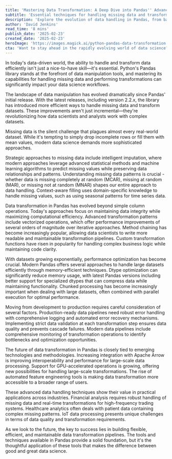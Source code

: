 ```yaml
---
title: 'Mastering Data Transformation: A Deep Dive into Pandas'' Advanced Data Handling Capabilities'
subtitle: 'Essential techniques for handling missing data and transformations in modern data science'
description: 'Explore the evolution of data handling in Pandas, from basic transformations to advanced techniques for missing data, performance optimization, and production-ready pipelines. Learn how modern approaches are revolutionizing data science workflows and preparing for future developments in the field.'
author: 'David Jenkins'
read_time: '8 mins'
publish_date: '2025-02-23'
created_date: '2025-02-23'
heroImage: 'https://images.magick.ai/python-pandas-data-transformation.jpg'
cta: 'Want to stay ahead in the rapidly evolving world of data science? Follow us on LinkedIn for daily insights on data transformation techniques, best practices, and industry trends that will keep you at the cutting edge of your field.'
---
```


In today's data-driven world, the ability to handle and transform data efficiently isn't just a nice-to-have skill—it's essential. Python's Pandas library stands at the forefront of data manipulation tools, and mastering its capabilities for handling missing data and performing transformations can significantly impact your data science workflows.

The landscape of data manipulation has evolved dramatically since Pandas' initial release. With the latest releases, including version 2.2.x, the library has introduced more efficient ways to handle missing data and transform datasets. These improvements aren't just incremental—they're revolutionizing how data scientists and analysts work with complex datasets.

Missing data is the silent challenge that plagues almost every real-world dataset. While it's tempting to simply drop incomplete rows or fill them with mean values, modern data science demands more sophisticated approaches.

Strategic approaches to missing data include intelligent imputation, where modern approaches leverage advanced statistical methods and machine learning algorithms to predict missing values while preserving data relationships and patterns. Understanding missing data patterns is crucial - whether data is missing completely at random (MCAR), missing at random (MAR), or missing not at random (MNAR) shapes our entire approach to data handling. Context-aware filling uses domain-specific knowledge to handle missing values, such as using seasonal patterns for time series data.

Data transformation in Pandas has evolved beyond simple column operations. Today's approaches focus on maintaining data integrity while maximizing computational efficiency. Advanced transformation patterns include vectorized operations, which offer performance improvements of several orders of magnitude over iterative approaches. Method chaining has become increasingly popular, allowing data scientists to write more readable and maintainable transformation pipelines. Custom transformation functions have risen in popularity for handling complex business logic while maintaining code clarity.

With datasets growing exponentially, performance optimization has become crucial. Modern Pandas offers several approaches to handle large datasets efficiently through memory-efficient techniques. Dtype optimization can significantly reduce memory usage, with latest Pandas versions including better support for specialized dtypes that can compress data while maintaining functionality. Chunked processing has become increasingly important when dealing with large datasets, often combined with parallel execution for optimal performance.

Moving from development to production requires careful consideration of several factors. Production-ready data pipelines need robust error handling with comprehensive logging and automated error recovery mechanisms. Implementing strict data validation at each transformation step ensures data quality and prevents cascade failures. Modern data pipelines include comprehensive monitoring of transformation operations to identify bottlenecks and optimization opportunities.

The future of data transformation in Pandas is closely tied to emerging technologies and methodologies. Increasing integration with Apache Arrow is improving interoperability and performance for large-scale data processing. Support for GPU-accelerated operations is growing, offering new possibilities for handling large-scale transformations. The rise of automated feature engineering tools is making data transformation more accessible to a broader range of users.

These advanced data handling techniques show their value in practical applications across industries. Financial analysis requires robust handling of missing data and real-time transformations for high-frequency trading systems. Healthcare analytics often deals with patient data containing complex missing patterns. IoT data processing presents unique challenges in terms of data quality and transformation requirements.

As we look to the future, the key to success lies in building flexible, efficient, and maintainable data transformation pipelines. The tools and techniques available in Pandas provide a solid foundation, but it's the thoughtful application of these tools that makes the difference between good and great data science.